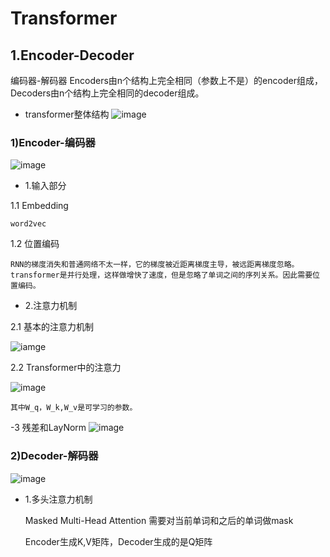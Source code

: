 # Transformer
## 1.Encoder-Decoder
编码器-解码器
Encoders由n个结构上完全相同（参数上不是）的encoder组成，Decoders由n个结构上完全相同的decoder组成。

- transformer整体结构
![image](https://github.com/SGmitJay/git-repository/blob/master/Transformer%E5%AD%A6%E4%B9%A0/transformer%E7%BB%93%E6%9E%84.png)

### 1)Encoder-编码器
![image](https://github.com/SGmitJay/git-repository/blob/master/Transformer%E5%AD%A6%E4%B9%A0/Encoder.png)
- 1.输入部分

1.1 Embedding

    word2vec
1.2 位置编码

    RNN的梯度消失和普通网络不太一样，它的梯度被近距离梯度主导，被远距离梯度忽略。
    transformer是并行处理，这样做增快了速度，但是忽略了单词之间的序列关系。因此需要位置编码。
- 2.注意力机制

2.1 基本的注意力机制

![iamge](https://github.com/SGmitJay/git-repository/blob/master/Transformer%E5%AD%A6%E4%B9%A0/Attention%E6%9C%BA%E5%88%B6.png)

2.2 Transformer中的注意力

![image](https://github.com/SGmitJay/git-repository/blob/master/Transformer%E5%AD%A6%E4%B9%A0/TRM%E4%B8%AD%E7%9A%84%E6%B3%A8%E6%84%8F%E5%8A%9B.png)

    其中W_q，W_k,W_v是可学习的参数。
-3 残差和LayNorm
![image](https://github.com/SGmitJay/git-repository/blob/master/Transformer%E5%AD%A6%E4%B9%A0/%E6%AE%8B%E5%B7%AE%E8%AF%A6%E8%A7%A3.png)

### 2)Decoder-解码器

![image](https://github.com/SGmitJay/git-repository/blob/master/Transformer%E5%AD%A6%E4%B9%A0/Decoder.png)

- 1.多头注意力机制

    Masked Multi-Head Attention
    需要对当前单词和之后的单词做mask

    Encoder生成K,V矩阵，Decoder生成的是Q矩阵
